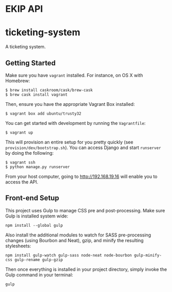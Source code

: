 EKIP API
=======
# ticketing-system
A ticketing system.

## Getting Started

Make sure you have `vagrant` installed. For instance, on OS X with Homebrew:

```
$ brew install caskroom/cask/brew-cask
$ brew cask install vagrant
```

Then, ensure you have the appropriate Vagrant Box installed:

```
$ vagrant box add ubuntu/trusty32
```

You can get started with development by running the `Vagrantfile`:

```
$ vagrant up
```

This will provision an entire setup for you pretty quickly (see `provision/dev/bootstrap.sh`). You can access Django and start `runserver` by doing the following:

```
$ vagrant ssh
$ python manage.py runserver
```

From your host computer, going to http://192.168.19.16 will enable you to access the API.

## Front-end Setup
This project uses Gulp to manage CSS pre and post-processing. Make sure Gulp is installed system wide:

```
npm install --global gulp
```

Also install the additional modules to watch for SASS pre-processing changes (using Bourbon and Neat), gzip, and minify the resulting stylesheets:

```
npm install gulp-watch gulp-sass node-neat node-bourbon gulp-minify-css gulp-rename gulp-gzip
```

Then once everything is installed in your project directory, simply invoke the Gulp command in your terminal:

```
gulp
```


